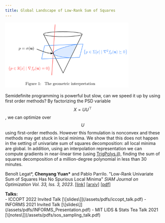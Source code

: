 ```yaml
---
title: Global Landscape of Low-Rank Sum of Squares
---
```


<div class="image-right-p">
<img src="/assets/images/lrsos_geometric.png" width="400">
</div>

Semidefinite programming is powerful but slow, can we speed it up by using first
order methods? By factorizing the PSD variable $$X = UU^\top$$, we can optimize
over $$U$$ using first-order methods. However this formulation is nonconvex and
these methods may get stuck in local minima. We show that this does not happen
in the setting of univariate sum of squares decomposition: all local minima are
global. In addition, using an interpolation representation we can compute
gradients in near-linear time (using
[TrigPolys.jl](/software.html/#/software/03-TrigPolys.jl)), finding the sum of
squares decomposition of a million-degree polynomial in less than 30 minutes.

Benoît Legat\*, **Chenyang Yuan\*** and Pablo Parrilo. "Low-Rank Univariate Sum of
Squares Has No Spurious Local Minima" _SIAM Journal on Optimization Vol. 33, Iss. 3, 2023_.
[\[link\]](https://epubs.siam.org/doi/full/10.1137/22M1516208)
[\[arxiv\]](https://arxiv.org/abs/2205.11466)
[\[pdf\]](/assets/pdfs/siopt_lowrank.pdf)

<div><b>Talks:</b></div>
 - ICCOPT 2022 Invited Talk [\[slides\]](/assets/pdfs/iccopt_talk.pdf)
 - INFORMS 2021 Invited Talk [\[slides\]](/assets/pdfs/INFORMS_Presentation.pdf)
 - MIT LIDS & Stats Tea Talk 2021 [\[notes\]](/assets/pdfs/sos_sampling_talk.pdf)
